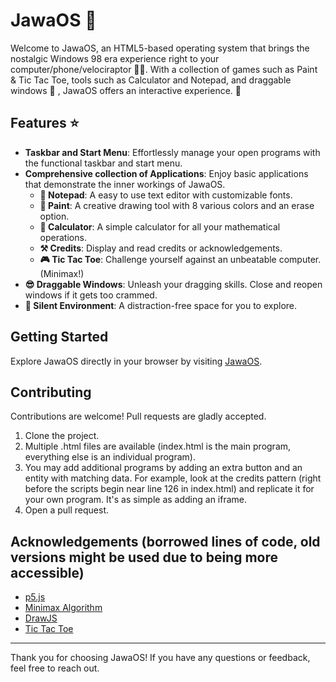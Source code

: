 # JawaOS 💾

Welcome to JawaOS, an HTML5-based operating system that brings the nostalgic Windows 98 era experience right to your computer/phone/velociraptor 🐱‍🐉. With a collection of games such as Paint & Tic Tac Toe, tools such as Calculator and Notepad, and draggable windows 🤩 , JawaOS offers an interactive experience. 🌟

## Features ⭐

- **Taskbar and Start Menu**: Effortlessly manage your open programs with the functional taskbar and start menu. 
- **Comprehensive collection of Applications**: Enjoy basic applications that demonstrate the inner workings of JawaOS.
  - **📒 Notepad**: A easy to use text editor with customizable fonts.
  - **🎨 Paint**: A creative drawing tool with 8 various colors and an erase option.
  - **🧮 Calculator**: A simple calculator for all your mathematical operations.
  - **⚒ Credits**: Display and read credits or acknowledgements.
  - **🎮 Tic Tac Toe**: Challenge yourself against an unbeatable computer. (Minimax!)
- **😎 Draggable Windows**: Unleash your dragging skills. Close and reopen windows if it gets too crammed.
- **💨 Silent Environment**: A distraction-free space for you to explore.

## Getting Started

Explore JawaOS directly in your browser by visiting [JawaOS](https://mangycat.github.io/JawaOS/).

## Contributing

Contributions are welcome! Pull requests are gladly accepted.

1. Clone the project.
2. Multiple .html files are available (index.html is the main program, everything else is an individual program).
3. You may add additional programs by adding an extra button and an entity with matching data. For example, look at the credits pattern (right before the scripts begin near line 126 in index.html) and replicate it for your own program. It's as simple as adding an iframe.
4. Open a pull request.

## Acknowledgements (borrowed lines of code, old versions might be used due to being more accessible)

- [p5.js](https://p5js.org/)
- [Minimax Algorithm](https://en.wikipedia.org/wiki/Minimax)
- [DrawJS](https://github.com/hind-sagar-biswas/DrawJS/)
- [Tic Tac Toe](https://github.com/Booperdo/Booperdo.github.io/)

---

Thank you for choosing JawaOS! If you have any questions or feedback, feel free to reach out.
